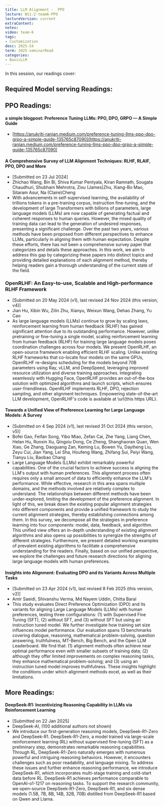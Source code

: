 ```yaml
---
title: LLM Alignment -  PPO   
lecture: W11.2-team6-PPO
lectureVersion: current
extraContent: 
notes: 
video: team-6
tags:
- Customization
desc: 2025-S4
term: 2025-seminarRead
categories:
- BasicLLM 
---
```



In this session, our readings cover: 

## Required Model serving Readings: 





## PPO Readings: 


#### a simple blogpost: Preference Tuning LLMs: PPO, DPO, GRPO — A Simple Guide
- [https://anukriti-ranjan.medium.com/preference-tuning-llms-ppo-dpo-grpo-a-simple-guide-135765c87090](https://anukriti-ranjan.medium.com/preference-tuning-llms-ppo-dpo-grpo-a-simple-guide-135765c87090)


#### A Comprehensive Survey of LLM Alignment Techniques: RLHF, RLAIF, PPO, DPO and More
+ [Submitted on 23 Jul 2024]
+ Zhichao Wang, Bin Bi, Shiva Kumar Pentyala, Kiran Ramnath, Sougata Chaudhuri, Shubham 
 Mehrotra, Zixu (James)Zhu, Xiang-Bo Mao, Sitaram Asur, Na (Claire)Cheng
+ With advancements in self-supervised learning, the availability of trillions tokens in a pre-training corpus, instruction fine-tuning, and the development of large Transformers with billions of parameters, large language models (LLMs) are now capable of generating factual and coherent responses to human queries. However, the mixed quality of training data can lead to the generation of undesired responses, presenting a significant challenge. Over the past two years, various methods have been proposed from different perspectives to enhance LLMs, particularly in aligning them with human expectation. Despite these efforts, there has not been a comprehensive survey paper that categorizes and details these approaches. In this work, we aim to address this gap by categorizing these papers into distinct topics and providing detailed explanations of each alignment method, thereby helping readers gain a thorough understanding of the current state of the field.

### OpenRLHF: An Easy-to-use, Scalable and High-performance RLHF Framework
+ [Submitted on 20 May 2024 (v1), last revised 24 Nov 2024 (this version, v4)]
+ Jian Hu, Xibin Wu, Zilin Zhu, Xianyu, Weixun Wang, Dehao Zhang, Yu Cao
+ As large language models (LLMs) continue to grow by scaling laws, reinforcement learning from human feedback (RLHF) has gained significant attention due to its outstanding performance. However, unlike pretraining or fine-tuning a single model, scaling reinforcement learning from human feedback (RLHF) for training large language models poses coordination challenges across four models. We present OpenRLHF, an open-source framework enabling efficient RLHF scaling. Unlike existing RLHF frameworks that co-locate four models on the same GPUs, OpenRLHF re-designs scheduling for the models beyond 70B parameters using Ray, vLLM, and DeepSpeed, leveraging improved resource utilization and diverse training approaches. Integrating seamlessly with Hugging Face, OpenRLHF provides an out-of-the-box solution with optimized algorithms and launch scripts, which ensures user-friendliness. OpenRLHF implements RLHF, DPO, rejection sampling, and other alignment techniques. Empowering state-of-the-art LLM development, OpenRLHF's code is available at \url{this https URL}.




#### Towards a Unified View of Preference Learning for Large Language Models: A Survey
+ [Submitted on 4 Sep 2024 (v1), last revised 31 Oct 2024 (this version, v5)]
+ Bofei Gao, Feifan Song, Yibo Miao, Zefan Cai, Zhe Yang, Liang Chen, Helan Hu, Runxin Xu, Qingxiu Dong, Ce Zheng, Shanghaoran Quan, Wen Xiao, Ge Zhang, Daoguang Zan, Keming Lu, Bowen Yu, Dayiheng Liu, Zeyu Cui, Jian Yang, Lei Sha, Houfeng Wang, Zhifang Sui, Peiyi Wang, Tianyu Liu, Baobao Chang
+ Large Language Models (LLMs) exhibit remarkably powerful capabilities. One of the crucial factors to achieve success is aligning the LLM's output with human preferences. This alignment process often requires only a small amount of data to efficiently enhance the LLM's performance. While effective, research in this area spans multiple domains, and the methods involved are relatively complex to understand. The relationships between different methods have been under-explored, limiting the development of the preference alignment. In light of this, we break down the existing popular alignment strategies into different components and provide a unified framework to study the current alignment strategies, thereby establishing connections among them. In this survey, we decompose all the strategies in preference learning into four components: model, data, feedback, and algorithm. This unified view offers an in-depth understanding of existing alignment algorithms and also opens up possibilities to synergize the strengths of different strategies. Furthermore, we present detailed working examples of prevalent existing algorithms to facilitate a comprehensive understanding for the readers. Finally, based on our unified perspective, we explore the challenges and future research directions for aligning large language models with human preferences.


#### Insights into Alignment: Evaluating DPO and its Variants Across Multiple Tasks
+ [Submitted on 23 Apr 2024 (v1), last revised 8 Feb 2025 (this version, v2)]
+ Amir Saeidi, Shivanshu Verma, Md Nayem Uddin, Chitta Baral
+ This study evaluates Direct Preference Optimization (DPO) and its variants for aligning Large Language Models (LLMs) with human preferences, testing three configurations: (1) with Supervised Fine Tuning (SFT), (2) without SFT, and (3) without SFT but using an instruction tuned model. We further investigate how training set size influences model performance. Our evaluation spans 13 benchmarks covering dialogue, reasoning, mathematical problem-solving, question answering, truthfulness, MT-Bench, Big Bench, and the Open LLM Leaderboard. We find that: (1) alignment methods often achieve near optimal performance even with smaller subsets of training data; (2) although they offer limited improvements on complex reasoning tasks, they enhance mathematical problem-solving; and (3) using an instruction tuned model improves truthfulness. These insights highlight the conditions under which alignment methods excel, as well as their limitations.


## More Readings: 



#### DeepSeek-R1: Incentivizing Reasoning Capability in LLMs via Reinforcement Learning
+ [Submitted on 22 Jan 2025]
+ DeepSeek-AI,  (100 additional authors not shown)
+ We introduce our first-generation reasoning models, DeepSeek-R1-Zero and DeepSeek-R1. DeepSeek-R1-Zero, a model trained via large-scale reinforcement learning (RL) without supervised fine-tuning (SFT) as a preliminary step, demonstrates remarkable reasoning capabilities. Through RL, DeepSeek-R1-Zero naturally emerges with numerous powerful and intriguing reasoning behaviors. However, it encounters challenges such as poor readability, and language mixing. To address these issues and further enhance reasoning performance, we introduce DeepSeek-R1, which incorporates multi-stage training and cold-start data before RL. DeepSeek-R1 achieves performance comparable to OpenAI-o1-1217 on reasoning tasks. To support the research community, we open-source DeepSeek-R1-Zero, DeepSeek-R1, and six dense models (1.5B, 7B, 8B, 14B, 32B, 70B) distilled from DeepSeek-R1 based on Qwen and Llama.
